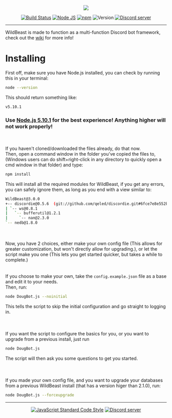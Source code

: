 <p style="text-align:center;">
<img src="http://i.imgur.com/IH4Qq6N.png"></p>

<p align="center">
<a href="https://snap-ci.com/SteamingMutt/WildBeast/branch/master"><img src="https://snap-ci.com/SteamingMutt/WildBeast/branch/master/build_image" alt="Build Status"></a>
<a href="http://nodejs.org"><img src="https://img.shields.io/badge/Node.js-5.10.1-blue.svg" alt="Node JS"></a>
<a href="http://npmjs.com"><img src="https://img.shields.io/badge/npm-3.8.6-blue.svg" alt="npm"></a>
<a><img src="https://img.shields.io/badge/Version-3.0.0--beta.3-blue.svg" alt="Version"></a>
<a href="https://discord.gg/0cFoiR5QVh5LZlQO"><img src="https://discordapp.com/api/servers/110462143152803840/widget.png" alt="Discord server"></a>
</p>

---

WildBeast is made to function as a multi-function Discord bot framework, check out the [wiki](https://github.com/SteamingMutt/WildBeast/wiki) for more info!

# Installing
First off, make sure you have Node.js installed, you can check by running this in your terminal:
```bash
node --version
```
This should return something like:
```bash
v5.10.1
```

### Use [Node.js 5.10.1](https://nodejs.org/download/release/v5.10.1/) for the best experience! Anything higher will not work properly!

<br></br>
If you haven't cloned/downloaded the files already, do that now.   
Then, open a command window in the folder you've copied the files to, (Windows users can do shift+right-click in any directory to quickly open a cmd window in that folder) and type:
```bash
npm install
```
This will install all the required modules for WildBeast, if you get any errors, you can safely ignore them, as long as you end with a view similar to:
```bash
WildBeast@3.0.0
+-- discordie@0.5.6  (git://github.com/qeled/discordie.git#6fce7e8e552bd64663541ffaf374e07cc5b8fd2d)
| `-- ws@0.8.1
|   `-- bufferutil@1.2.1
|     `-- nan@2.3.0
`-- nedb@1.8.0
```
<br></br>
Now, you have 2 choices, either make your own config file (This allows for greater customization, but won't directly allow for upgrading.), or let the script make you one (This lets you get started quicker, but takes a while to complete.)    
<br></br>
If you choose to make your own, take the `config.example.json` file as a base and edit it to your needs.   
Then, run:
```bash
node DougBot.js --noinitial
```
This tells the script to skip the initial configuration and go straight to logging in.
<br></br>
<br></br>
If you want the script to configure the basics for you, or you want to upgrade from a previous install, just run
```bash
node DougBot.js
```
The script will then ask you some questions to get you started.
<br></br>
<br></br>
If you made your own config file, and you want to upgrade your databases from a previous WildBeast install (that has a version higer than 2.1.0), run:
```bash
node DougBot.js --forceupgrade
```
---

<p align="center">
  <a href="https://github.com/feross/standard"><img src="https://cdn.rawgit.com/feross/standard/master/badge.svg" alt="JavaScript Standard Code Style"></a>
  <a href="https://discord.gg/0cFoiR5QVh5gF8Un"><img src="https://discordapp.com/api/servers/110462143152803840/widget.png?style=banner2" alt="Discord server"></a>
</p>

